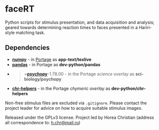 # faceRT

Python scripts for stimulus presentation, and data acquisition and analysis; geared towards determining reaction times to faces presented in a Hariri-style matching task.

## Dependencies

* **[numpy](https://en.wikipedia.org/wiki/Numpy)** - in [Portage](http://en.wikipedia.org/wiki/Portage_(software)) as **app-text/texlive**
* **[pandas](https://en.wikipedia.org/wiki/Pandas_(software))** - in Portage as **dev-python/pandas**
* >=**[psychopy](https://en.wikipedia.org/wiki/Psychopy)**-1.78.00 - in the Portage *science overlay* as **sci-biology/psychopy**
* **[chr-helpers](https://github.com/TheChymera/chr-helpers)** - in the Portage *chymeric overlay* as **dev-python/chr-helpers**

Non-free stimulus files are excluded via ```.gitignore```. Please contact the project leader for advice on how to acquire suitable stimulus images.

Released under the GPLv3 license.
Project led by Horea Christian (address all correspondence to: h.chr@mail.ru)
